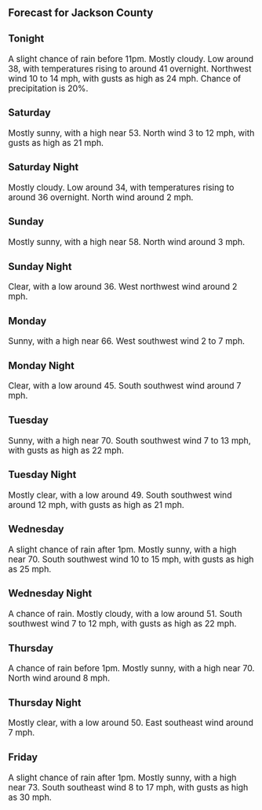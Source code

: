 <div>
   <h2>Forecast for Jackson County</h2>
   <p>
      <div style="font-size:120%">
         <h3>Tonight</h3>A slight chance of rain before 11pm. Mostly cloudy. Low around 38, with temperatures rising to around 41 overnight. Northwest
         wind 10 to 14 mph, with gusts as high as 24 mph. Chance of precipitation is 20%.<br></div>
   </p>
   <p>
      <div style="font-size:120%">
         <h3>Saturday</h3>Mostly sunny, with a high near 53. North wind 3 to 12 mph, with gusts as high as 21 mph.<br></div>
   </p>
   <p>
      <div style="font-size:120%">
         <h3>Saturday Night</h3>Mostly cloudy. Low around 34, with temperatures rising to around 36 overnight. North wind around 2 mph.<br></div>
   </p>
   <p>
      <div style="font-size:120%">
         <h3>Sunday</h3>Mostly sunny, with a high near 58. North wind around 3 mph.<br></div>
   </p>
   <p>
      <div style="font-size:120%">
         <h3>Sunday Night</h3>Clear, with a low around 36. West northwest wind around 2 mph.<br></div>
   </p>
   <p>
      <div style="font-size:120%">
         <h3>Monday</h3>Sunny, with a high near 66. West southwest wind 2 to 7 mph.<br></div>
   </p>
   <p>
      <div style="font-size:120%">
         <h3>Monday Night</h3>Clear, with a low around 45. South southwest wind around 7 mph.<br></div>
   </p>
   <p>
      <div style="font-size:120%">
         <h3>Tuesday</h3>Sunny, with a high near 70. South southwest wind 7 to 13 mph, with gusts as high as 22 mph.<br></div>
   </p>
   <p>
      <div style="font-size:120%">
         <h3>Tuesday Night</h3>Mostly clear, with a low around 49. South southwest wind around 12 mph, with gusts as high as 21 mph.<br></div>
   </p>
   <p>
      <div style="font-size:120%">
         <h3>Wednesday</h3>A slight chance of rain after 1pm. Mostly sunny, with a high near 70. South southwest wind 10 to 15 mph, with gusts as high
         as 25 mph.<br></div>
   </p>
   <p>
      <div style="font-size:120%">
         <h3>Wednesday Night</h3>A chance of rain. Mostly cloudy, with a low around 51. South southwest wind 7 to 12 mph, with gusts as high as 22 mph.<br></div>
   </p>
   <p>
      <div style="font-size:120%">
         <h3>Thursday</h3>A chance of rain before 1pm. Mostly sunny, with a high near 70. North wind around 8 mph.<br></div>
   </p>
   <p>
      <div style="font-size:120%">
         <h3>Thursday Night</h3>Mostly clear, with a low around 50. East southeast wind around 7 mph.<br></div>
   </p>
   <p>
      <div style="font-size:120%">
         <h3>Friday</h3>A slight chance of rain after 1pm. Mostly sunny, with a high near 73. South southeast wind 8 to 17 mph, with gusts as high
         as 30 mph.<br></div>
   </p>
</div>